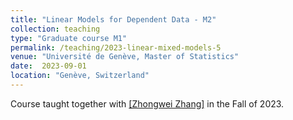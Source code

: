 ```yaml
---
title: "Linear Models for Dependent Data - M2"
collection: teaching
type: "Graduate course M1"
permalink: /teaching/2023-linear-mixed-models-5
venue: "Université de Genève, Master of Statistics"
date:  2023-09-01
location: "Genève, Switzerland"
---
```


Course taught together with [[Zhongwei Zhang]](https://zhongwei-zhang.github.io) in the Fall of 2023.
